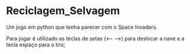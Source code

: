 # Reciclagem_Selvagem
Um jogo em python que tenha parecer com o Space  Invaders.

Para jogar é utilizado as teclas de setas (<-- -->) para deslocar a nave e a tecla espaço para o tiro;
